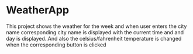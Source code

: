 # WeatherApp

This project shows the weather for the week and when user enters the city name corresponding city name is displayed with the current time and and day is displayed..And also the celsius/fahrenheit temperature is changed when the corresponding button is clicked
